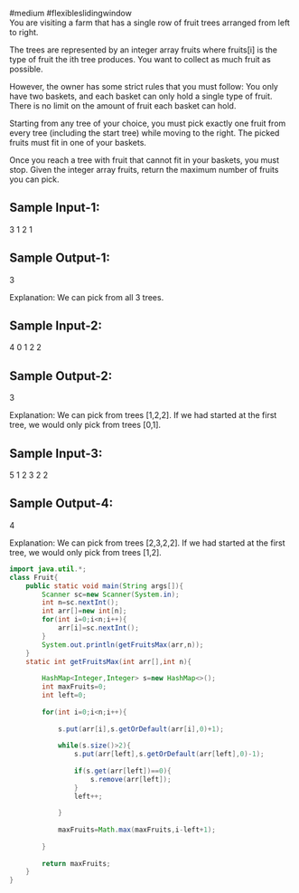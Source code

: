 #medium 
#flexibleslidingwindow  
You are visiting a farm that has a single row of fruit trees arranged from left to right.

The trees are represented by an integer array fruits where fruits[i] is the type of fruit the ith tree produces.
You want to collect as much fruit as possible. 

However, the owner has some strict rules that you must follow:
You only have two baskets, and each basket can only hold a single type of fruit. 
There is no limit on the amount of fruit each basket can hold.

Starting from any tree of your choice, you must pick exactly one fruit from every tree (including the start tree)
while moving to the right. The picked fruits must fit in one of your baskets.

Once you reach a tree with fruit that cannot fit in your baskets, you must stop.
Given the integer array fruits, return the maximum number of fruits you can pick.

Sample Input-1:
---------------
3
1 2 1

Sample Output-1: 
----------------
3

Explanation: We can pick from all 3 trees.

Sample Input-2:
--------------- 
4
0 1 2 2 

Sample Output-2: 
----------------
3

Explanation: We can pick from trees [1,2,2].
If we had started at the first tree, we would only pick from trees [0,1].

Sample Input-3: 
---------------- 
5
1 2 3 2 2

Sample Output-4: 
----------------
4

Explanation: We can pick from trees [2,3,2,2].
If we had started at the first tree, we would only pick from trees [1,2].

```java
import java.util.*;
class Fruit{
    public static void main(String args[]){
        Scanner sc=new Scanner(System.in);
        int n=sc.nextInt();
        int arr[]=new int[n];
        for(int i=0;i<n;i++){
            arr[i]=sc.nextInt();
        }
        System.out.println(getFruitsMax(arr,n));
    }
    static int getFruitsMax(int arr[],int n){
        
        HashMap<Integer,Integer> s=new HashMap<>();
        int maxFruits=0;
        int left=0;
        
        for(int i=0;i<n;i++){
            
            s.put(arr[i],s.getOrDefault(arr[i],0)+1);
            
            while(s.size()>2){
                s.put(arr[left],s.getOrDefault(arr[left],0)-1);
                
                if(s.get(arr[left])==0){
                    s.remove(arr[left]);
                }
                left++;
                
            }
            
            maxFruits=Math.max(maxFruits,i-left+1);
            
        }
        
        return maxFruits;
    } 
}
```